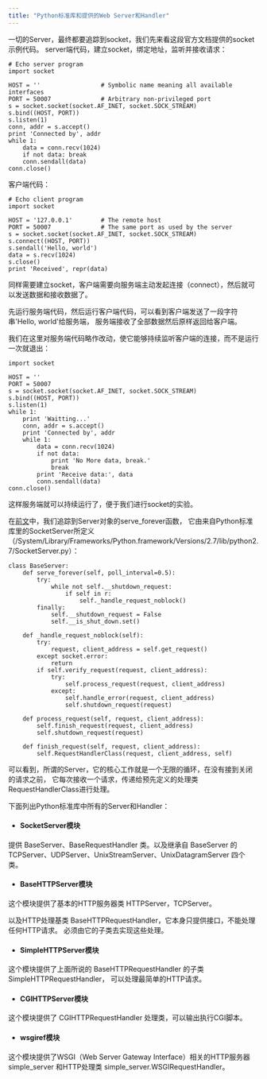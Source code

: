 ```yaml
---
title: "Python标准库和提供的Web Server和Handler"
---
```


一切的Server，最终都要追踪到socket，我们先来看这段官方文档提供的socket示例代码。
server端代码，建立socket，绑定地址，监听并接收请求：

    # Echo server program
    import socket

    HOST = ''                 # Symbolic name meaning all available interfaces
    PORT = 50007              # Arbitrary non-privileged port
    s = socket.socket(socket.AF_INET, socket.SOCK_STREAM)
    s.bind((HOST, PORT))
    s.listen(1)
    conn, addr = s.accept()
    print 'Connected by', addr
    while 1:
        data = conn.recv(1024)
        if not data: break
        conn.sendall(data)
    conn.close()

客户端代码：

    # Echo client program
    import socket

    HOST = '127.0.0.1'        # The remote host
    PORT = 50007              # The same port as used by the server
    s = socket.socket(socket.AF_INET, socket.SOCK_STREAM)
    s.connect((HOST, PORT))
    s.sendall('Hello, world')
    data = s.recv(1024)
    s.close()
    print 'Received', repr(data)

同样需要建立socket，客户端需要向服务端主动发起连接（connect），然后就可以发送数据和接收数据了。

先运行服务端代码，然后运行客户端代码，可以看到客户端发送了一段字符串'Hello, world'给服务端，
服务端接收了全部数据然后原样返回给客户端。

我们在这里对服务端代码略作改动，使它能够持续监听客户端的连接，而不是运行一次就退出：

    import socket

    HOST = ''
    PORT = 50007
    s = socket.socket(socket.AF_INET, socket.SOCK_STREAM)
    s.bind((HOST, PORT))
    s.listen(1)
    while 1:
        print 'Waitting...'
        conn, addr = s.accept()
        print 'Connected by', addr
        while 1:
            data = conn.recv(1024)
            if not data: 
                print 'No More data, break.'
                break
            print 'Receive data:', data
            conn.sendall(data)
    conn.close()

这样服务端就可以持续运行了，便于我们进行socket的实验。

在[前文](./20170302.1.html)中，我们追踪到Server对象的serve_forever函数，
它由来自Python标准库里的SocketServer所定义
（/System/Library/Frameworks/Python.framework/Versions/2.7/lib/python2.7/SocketServer.py）：

    class BaseServer:
        def serve_forever(self, poll_interval=0.5):
            try:
                while not self.__shutdown_request:
                    if self in r:
                        self._handle_request_noblock()
            finally:
                self.__shutdown_request = False
                self.__is_shut_down.set()

        def _handle_request_noblock(self):
            try:
                request, client_address = self.get_request()
            except socket.error:
                return
            if self.verify_request(request, client_address):
                try:
                    self.process_request(request, client_address)
                except:
                    self.handle_error(request, client_address)
                    self.shutdown_request(request)

        def process_request(self, request, client_address):
            self.finish_request(request, client_address)
            self.shutdown_request(request)

        def finish_request(self, request, client_address):
            self.RequestHandlerClass(request, client_address, self)

可以看到，所谓的Server，它的核心工作就是一个无限的循环，在没有接到关闭的请求之前，
它每次接收一个请求，传递给预先定义的处理类RequestHandlerClass进行处理。

下面列出Python标准库中所有的Server和Handler：

* #### SocketServer模块

提供 BaseServer、BaseRequestHandler 类。以及继承自 BaseServer 
的 TCPServer、UDPServer、UnixStreamServer、UnixDatagramServer 四个类。

* #### BaseHTTPServer模块

这个模块提供了基本的HTTP服务器类 HTTPServer，TCPServer。

以及HTTP处理基类 BaseHTTPRequestHandler，它本身只提供接口，不能处理任何HTTP请求。
必须由它的子类去实现这些处理。

* #### SimpleHTTPServer模块

这个模块提供了上面所说的 BaseHTTPRequestHandler 的子类 SimpleHTTPRequestHandler，
可以处理最简单的HTTP请求。

* #### CGIHTTPServer模块

这个模块提供了 CGIHTTPRequestHandler 处理类，可以输出执行CGI脚本。

*  #### wsgiref模块

这个模块提供了WSGI（Web Server Gateway Interface）相关的HTTP服务器 simple_server 
和HTTP处理类 simple_server.WSGIRequestHandler。